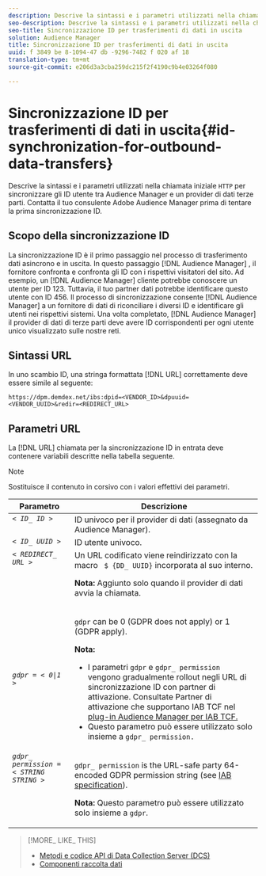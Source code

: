 ```yaml
---
description: Descrive la sintassi e i parametri utilizzati nella chiamata HTTP iniziale per sincronizzare gli ID utente tra Audience Manager e un provider di dati terze parti. Contatta il tuo consulente Adobe Audience Manager prima di tentare la prima sincronizzazione ID.
seo-description: Descrive la sintassi e i parametri utilizzati nella chiamata HTTP iniziale per sincronizzare gli ID utente tra Audience Manager e un provider di dati terze parti. Contatta il tuo consulente Adobe Audience Manager prima di tentare la prima sincronizzazione ID.
seo-title: Sincronizzazione ID per trasferimenti di dati in uscita
solution: Audience Manager
title: Sincronizzazione ID per trasferimenti di dati in uscita
uuid: f 3849 be 8-1094-47 db -9296-7482 f 020 af 18
translation-type: tm+mt
source-git-commit: e206d3a3cba259dc215f2f4190c9b4e03264f080

---
```



# Sincronizzazione ID per trasferimenti di dati in uscita{#id-synchronization-for-outbound-data-transfers}

Descrive la sintassi e i parametri utilizzati nella chiamata iniziale `HTTP` per sincronizzare gli ID utente tra Audience Manager e un provider di dati terze parti. Contatta il tuo consulente Adobe Audience Manager prima di tentare la prima sincronizzazione ID.

<!-- c_id_sync_out.xml -->

## Scopo della sincronizzazione ID

La sincronizzazione ID è il primo passaggio nel processo di trasferimento dati asincrono e in uscita. In questo passaggio [!DNL Audience Manager] , il fornitore confronta e confronta gli ID con i rispettivi visitatori del sito. Ad esempio, un [!DNL Audience Manager] cliente potrebbe conoscere un utente per ID 123. Tuttavia, il tuo partner dati potrebbe identificare questo utente con ID 456. Il processo di sincronizzazione consente [!DNL Audience Manager] a un fornitore di dati di riconciliare i diversi ID e identificare gli utenti nei rispettivi sistemi. Una volta completato, [!DNL Audience Manager] il provider di dati di terze parti deve avere ID corrispondenti per ogni utente unico visualizzato sulle nostre reti.

## Sintassi URL

In uno scambio ID, una stringa formattata [!DNL URL] correttamente deve essere simile al seguente:

```
https://dpm.demdex.net/ibs:dpid=<VENDOR_ID>&dpuuid=<VENDOR_UUID>&redir=<REDIRECT_URL>
```

## Parametri URL

La [!DNL URL] chiamata per la sincronizzazione ID in entrata deve contenere variabili descritte nella tabella seguente.

>[!NOTE]
>
>Sostituisce il contenuto in corsivo con i valori effettivi dei parametri.

<table id="table_EB9F4246E2A34ABB8ED06EA458EB186F"> 
 <thead> 
  <tr> 
   <th colname="col1" class="entry"> Parametro </th> 
   <th colname="col2" class="entry"> Descrizione </th> 
  </tr> 
 </thead>
 <tbody> 
  <tr valign="top"> 
   <td colname="col1"> <code><i>&lt; ID_ ID &gt;</i></code> </td> 
   <td colname="col2">ID univoco per il provider di dati (assegnato da <span class="keyword"> Audience Manager</span>). </td> 
  </tr> 
  <tr valign="top"> 
   <td colname="col1"> <code><i>&lt; ID_ UUID &gt;</i></code> </td> 
   <td colname="col2"> ID utente univoco. </td> 
  </tr> 
  <tr valign="top"> 
   <td colname="col1"> <code><i>&lt; REDIRECT_ URL &gt;</i></code> </td> 
   <td colname="col2">Un URL codificato viene reindirizzato con la macro <code> $ {DD_ UUID}</code> incorporata al suo interno. <p><b>Nota:</b> Aggiunto solo quando il provider di dati avvia la chiamata. </p> </td> 
  </tr> 
    </tr> 
  <tr> 
   <td colname="col1"> <code><i>gdpr = &lt; 0|1 &gt;</i></code> </td> 
   <td colname="col2"> <p><code>gdpr</code> can be 0 (GDPR does not apply) or 1 (GDPR apply).</p><p><b>Nota:</b> <ul><li>I parametri <code>gdpr</code> e <code>gdpr_ permission</code> vengono gradualmente rollout negli URL di sincronizzazione ID con partner di attivazione. Consultate Partner di attivazione che supportano IAB TCF nel <a href="../../overview/aam-gdpr/aam-iab-plugin.md#aam-activation-partners">plug-in Audience Manager per IAB TCF.</a></li><li>Questo parametro può essere utilizzato solo insieme a <code>gdpr_ permission.</code></li></ul></p></td>
  </tr> 
    </tr> 
  <tr valign="top"> 
   <td colname="col1"> <code><i>gdpr_ permission = &lt; STRING STRING &gt;</i></code> </td> 
   <td colname="col2"><p><code>gdpr_ permission</code> is the URL-safe party 64-encoded GDPR permission string (see <a href="https://github.com/InteractiveAdvertisingBureau/GDPR-Transparency-and-Consent-Framework/blob/master/URL-based%20Consent%20Passing_%20Framework%20Guidance.md#specifications" format="http" scope="external"> IAB specification</a>).</p><p><b>Nota:</b> Questo parametro può essere utilizzato solo insieme a <code>gdpr</code>.</p> </td> 
  </tr> 
 </tbody> 
</table>

>[!MORE_ LIKE_ THIS]
>
>* [Metodi e codice API di Data Collection Server (DCS)](../../api/dcs-intro/dcs-event-calls/dcs-event-calls.md)
>* [Componenti raccolta dati](../../reference/system-components/components-data-collection.md)

